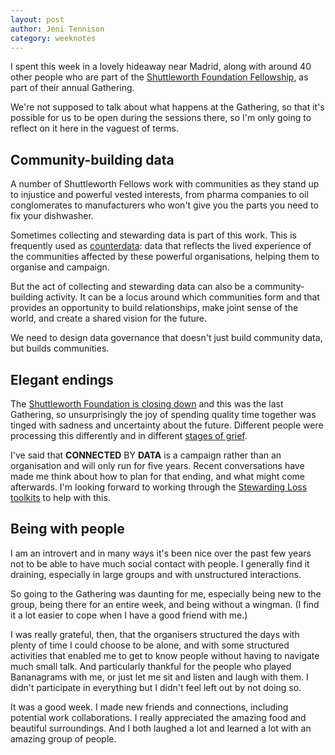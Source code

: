 ```yaml
---
layout: post
author: Jeni Tennison
category: weeknotes
---
```

I spent this week in a lovely hideaway near Madrid, along with around 40 other people who are part of the [Shuttleworth Foundation Fellowship](https://shuttleworthfoundation.org/fellows/), as part of their annual Gathering.

We're not supposed to talk about what happens at the Gathering, so that it's possible for us to be open during the sessions there, so I'm only going to reflect on it here in the vaguest of terms.

<!--more-->

## Community-building data

A number of Shuttleworth Fellows work with communities as they stand up to injustice and powerful vested interests, from pharma companies to oil conglomerates to manufacturers who won't give you the parts you need to fix your dishwasher.

Sometimes collecting and stewarding data is part of this work. This is frequently used as [counterdata](https://www.sciencedirect.com/science/article/pii/S2666389922001271): data that reflects the lived experience of the communities affected by these powerful organisations, helping them to organise and campaign.

But the act of collecting and stewarding data can also be a community-building activity. It can be a locus around which communities form and that provides an opportunity to build relationships, make joint sense of the world, and create a shared vision for the future.

We need to design data governance that doesn't just build community data, but builds communities.


## Elegant endings

The [Shuttleworth Foundation is closing down](https://shuttleworthfoundation.org/thinking/2022/07/19/thinking-closing/) and this was the last Gathering, so unsurprisingly the joy of spending quality time together was tinged with sadness and uncertainty about the future. Different people were processing this differently and in different [stages of grief](https://en.wikipedia.org/wiki/Five_stages_of_grief).

I've said that **CONNECTED** BY **DATA** is a campaign rather than an organisation and will only run for five years. Recent conversations have made me think about how to plan for that ending, and what might come afterwards. I'm looking forward to working through the [Stewarding Loss toolkits](https://www.stewardingloss.com/toolkits) to help with this.


## Being with people

I am an introvert and in many ways it's been nice over the past few years not to be able to have much social contact with people. I generally find it draining, especially in large groups and with unstructured interactions.

So going to the Gathering was daunting for me, especially being new to the group, being there for an entire week, and being without a wingman. (I find it a lot easier to cope when I have a good friend with me.)

I was really grateful, then, that the organisers structured the days with plenty of time I could choose to be alone, and with some structured activities that enabled me to get to know people without having to navigate much small talk. And particularly thankful for the people who played Bananagrams with me, or just let me sit and listen and laugh with them. I didn't participate in everything but I didn't feel left out by not doing so.

It was a good week. I made new friends and connections, including potential work collaborations. I really appreciated the amazing food and beautiful surroundings. And I both laughed a lot and learned a lot with an amazing group of people.
